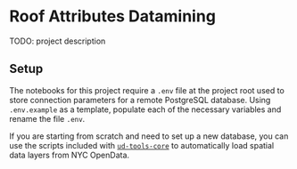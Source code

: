 # Roof Attributes Datamining

TODO: project description

## Setup

The notebooks for this project require a `.env` file at the project root used to store connection parameters for a remote PostgreSQL database. Using `.env.example` as a template, populate each of the necessary variables and rename the file `.env`.

If you are starting from scratch and need to set up a new database, you can use the scripts included with [`ud-tools-core`](https://github.com/nycplanning/ud-notebooks) to automatically load spatial data layers from NYC OpenData.
